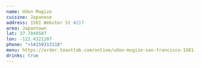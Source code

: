 ```yaml
---
name: Udon Mugizo
cuisine: Japanese
address: 1581 Webster St #217
area: Japantown
lat: 37.7849587
lon: -122.4321287
phone: "+14159313118"
menu: https://order.toasttab.com/online/udon-mugizo-san-francisco-1581-webster-st-217
drinks: true
---
```

